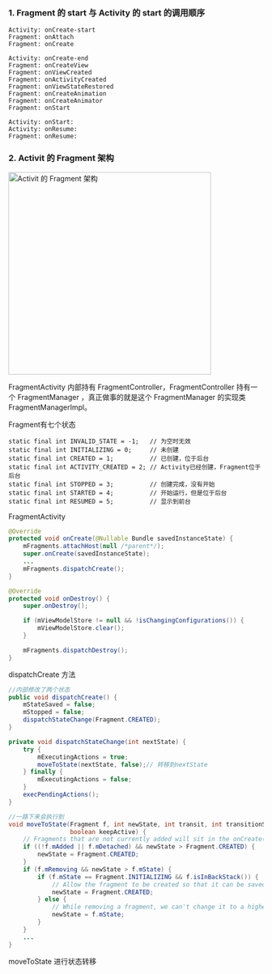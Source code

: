 ### 1. Fragment 的 start 与 Activity 的 start 的调用顺序

```shell
Activity: onCreate-start
Fragment: onAttach
Fragment: onCreate

Activity: onCreate-end
Fragment: onCreateView
Fragment: onViewCreated
Fragment: onActivityCreated
Fragment: onViewStateRestored
Fragment: onCreateAnimation
Fragment: onCreateAnimator
Fragment: onStart

Activity: onStart:
Activity: onResume:
Fragment: onResume:
```
### 2. Activit 的 Fragment 架构

<img width="400" alt="Activit 的 Fragment 架构" src="https://user-images.githubusercontent.com/17560388/161255665-3ef82534-1cde-470e-bbf7-4fa3b91eece7.png">

FragmentActivity 内部持有 FragmentController，FragmentController 持有一个 FragmentManager ，真正做事的就是这个 FragmentManager 的实现类 FragmentManagerImpl。

Fragment有七个状态

```shell
static final int INVALID_STATE = -1;   // 为空时无效
static final int INITIALIZING = 0;     // 未创建
static final int CREATED = 1;          // 已创建，位于后台
static final int ACTIVITY_CREATED = 2; // Activity已经创建，Fragment位于后台
static final int STOPPED = 3;          // 创建完成，没有开始
static final int STARTED = 4;          // 开始运行，但是位于后台
static final int RESUMED = 5;          // 显示到前台
```

FragmentActivity
```java
@Override
protected void onCreate(@Nullable Bundle savedInstanceState) {
    mFragments.attachHost(null /*parent*/);
    super.onCreate(savedInstanceState);
  	...
    mFragments.dispatchCreate();
}

@Override
protected void onDestroy() {
    super.onDestroy();

    if (mViewModelStore != null && !isChangingConfigurations()) {
        mViewModelStore.clear();
    }

    mFragments.dispatchDestroy();
}
```

dispatchCreate 方法

```java
//内部修改了两个状态
public void dispatchCreate() {
    mStateSaved = false;
    mStopped = false;
    dispatchStateChange(Fragment.CREATED);
}

private void dispatchStateChange(int nextState) {
    try {
        mExecutingActions = true;
        moveToState(nextState, false);// 转移到nextState
    } finally {
        mExecutingActions = false;
    }
    execPendingActions();
}

//一路下来会执行到
void moveToState(Fragment f, int newState, int transit, int transitionStyle,
                 boolean keepActive) {
    // Fragments that are not currently added will sit in the onCreate() state.
    if ((!f.mAdded || f.mDetached) && newState > Fragment.CREATED) {
        newState = Fragment.CREATED;
    }
    if (f.mRemoving && newState > f.mState) {
        if (f.mState == Fragment.INITIALIZING && f.isInBackStack()) {
            // Allow the fragment to be created so that it can be saved later.
            newState = Fragment.CREATED;
        } else {
            // While removing a fragment, we can't change it to a higher state.
            newState = f.mState;
        }
    }
	...
}
```

moveToState 进行状态转移






